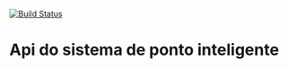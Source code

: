 [![Build Status](https://travis-ci.org/edmar123/projeto-pontoInteligente-api.svg?branch=master)](https://travis-ci.org/edmar123/projeto-pontoInteligente-api)
# Api do sistema de ponto inteligente